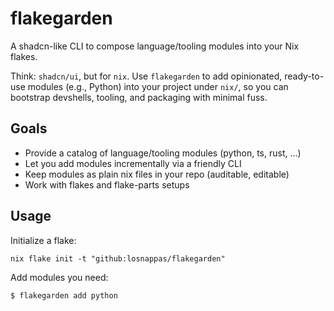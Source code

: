 # flakegarden

A shadcn-like CLI to compose language/tooling modules into your Nix flakes.

Think: `shadcn/ui`, but for `nix`. Use `flakegarden` to add opinionated, ready-to-use modules (e.g., Python) into your project under `nix/`, so you can bootstrap devshells, tooling, and packaging with minimal fuss.

## Goals

- Provide a catalog of language/tooling modules (python, ts, rust, …)
- Let you add modules incrementally via a friendly CLI
- Keep modules as plain nix files in your repo (auditable, editable)
- Work with flakes and flake-parts setups

## Usage

Initialize a flake:

`nix flake init -t "github:losnappas/flakegarden"`

Add modules you need: 

`$ flakegarden add python`
